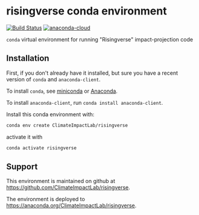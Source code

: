 # risingverse conda environment

[![Build Status](https://travis-ci.com/ClimateImpactLab/risingverse.svg?branch=master)](https://travis-ci.com/ClimateImpactLab/risingverse)
[![anaconda-cloud](https://anaconda.org/climateimpactlab/risingverse/badges/version.svg)](https://anaconda.org/ClimateImpactLab/risingverse)

`conda` virtual environment for running "Risingverse" impact-projection code


## Installation

First, if you don't already have it installed, but sure you have a recent version of `conda` and `anaconda-client`.

To install `conda`, see [miniconda](https://docs.conda.io/en/latest/miniconda.html) or [Anaconda](https://www.anaconda.com/distribution/).

To install `anaconda-client`, run `conda install anaconda-client`.

Install this conda environment with:

```bash
conda env create ClimateImpactLab/risingverse
```

activate it with 

```bash
conda activate risingverse
```

## Support

This environment is maintained on github at https://github.com/ClimateImpactLab/risingverse.

The environment is deployed to https://anaconda.org/ClimateImpactLab/risingverse.
